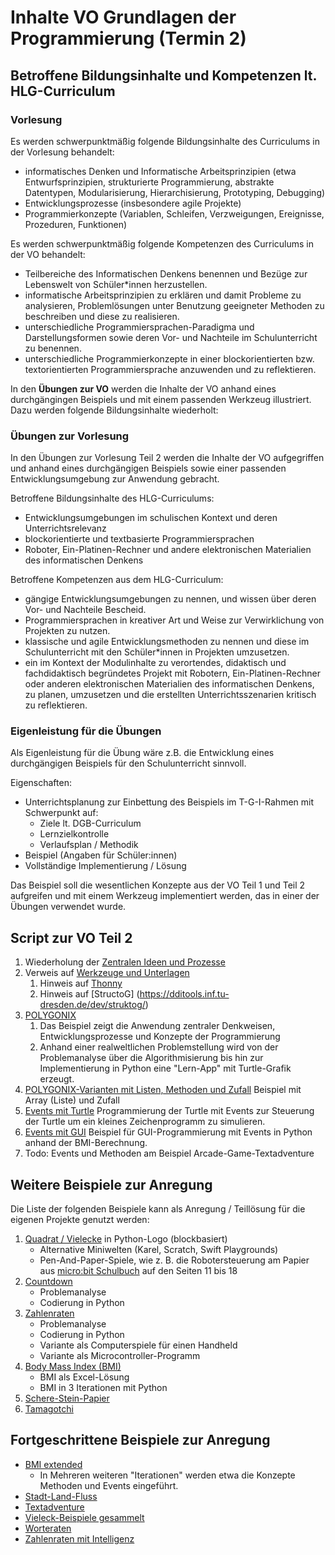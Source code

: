 # Inhalte VO Grundlagen der Programmierung (Termin 2)

## Betroffene Bildungsinhalte und Kompetenzen lt. HLG-Curriculum

### Vorlesung
Es werden schwerpunktmäßig folgende Bildungsinhalte des Curriculums in der Vorlesung behandelt:

* informatisches Denken und Informatische Arbeitsprinzipien (etwa Entwurfsprinzipien, strukturierte Programmierung, abstrakte Datentypen, Modularisierung, Hierarchisierung, Prototyping, Debugging)
* Entwicklungsprozesse (insbesondere agile Projekte)
* Programmierkonzepte (Variablen, Schleifen, Verzweigungen, Ereignisse, Prozeduren, Funktionen)

Es werden schwerpunktmäßig folgende Kompetenzen des Curriculums in der VO behandelt: 

* Teilbereiche des Informatischen Denkens benennen und Bezüge zur Lebenswelt von Schüler*innen herzustellen.
* informatische Arbeitsprinzipien zu erklären und damit Probleme zu analysieren, Problemlösungen unter Benutzung geeigneter Methoden zu beschreiben und diese zu realisieren.
* unterschiedliche Programmiersprachen-Paradigma und Darstellungsformen sowie deren Vor- und Nachteile im Schulunterricht zu benennen.
* unterschiedliche Programmierkonzepte in einer blockorientierten bzw. textorientierten Programmiersprache anzuwenden und zu reflektieren.
  
In den **Übungen zur VO** werden die Inhalte der VO anhand eines durchgängingen Beispiels und mit einem passenden Werkzeug illustriert. Dazu werden folgende Bildungsinhalte wiederholt: 

### Übungen zur Vorlesung
In den Übungen zur Vorlesung Teil 2 werden die Inhalte der VO aufgegriffen und anhand eines durchgängigen Beispiels sowie einer passenden Entwicklungsumgebung zur Anwendung gebracht.

Betroffene Bildungsinhalte des HLG-Curriculums:

* Entwicklungsumgebungen im schulischen Kontext und deren Unterrichtsrelevanz
* blockorientierte und textbasierte Programmiersprachen
* Roboter, Ein-Platinen-Rechner und andere elektronischen Materialien des informatischen Denkens

Betroffene Kompetenzen aus dem HLG-Curriculum:

* gängige Entwicklungsumgebungen zu nennen, und wissen über deren Vor- und Nachteile Bescheid.
* Programmiersprachen in kreativer Art und Weise zur Verwirklichung von Projekten zu nutzen.
* klassische und agile Entwicklungsmethoden zu nennen und diese im Schulunterricht mit den Schüler*innen in Projekten umzusetzen.
* ein im Kontext der Modulinhalte zu verortendes, didaktisch und fachdidaktisch begründetes Projekt mit Robotern, Ein-Platinen-Rechner oder anderen elektronischen Materialien des informatischen Denkens, zu planen, umzusetzen und die erstellten Unterrichtsszenarien kritisch zu reflektieren.

### Eigenleistung für die Übungen
Als Eigenleistung für die Übung wäre z.B. die Entwicklung eines durchgängigen Beispiels für den Schulunterricht sinnvoll. 

Eigenschaften:

* Unterrichtsplanung zur Einbettung des Beispiels im T-G-I-Rahmen mit Schwerpunkt auf:
  * Ziele lt. DGB-Curriculum
  * Lernzielkontrolle
  * Verlaufsplan / Methodik
* Beispiel (Angaben für Schüler:innen)
* Vollständige Implementierung / Lösung

Das Beispiel soll die wesentlichen Konzepte aus der VO Teil 1 und Teil 2 aufgreifen und mit einem Werkzeug implementiert werden, das in einer der Übungen verwendet wurde.

## Script zur VO Teil 2
1. Wiederholung der [Zentralen Ideen und Prozesse](../Didaktik/Zentrale-Ideen.md)
2. Verweis auf [Werkzeuge und Unterlagen](../Didaktik/Werkzeuge.md)
   1. Hinweis auf [Thonny](https://thonny.org)
   2. Hinweis auf [StructoG] (https://dditools.inf.tu-dresden.de/dev/struktog/)
3. [POLYGONIX](../VO-Teil-1/GrundkonzepteProgrammierung/Polygonix/README.md) 
   1. Das Beispiel zeigt die Anwendung zentraler Denkweisen, Entwicklungsprozesse und Konzepte der Programmierung
   2. Anhand einer realweltlichen Problemstellung wird von der Problemanalyse über die Algorithmisierung bis hin zur Implementierung in Python eine "Lern-App" mit Turtle-Grafik erzeugt.
4. [POLYGONIX-Varianten mit Listen, Methoden und Zufall](../VO-Teil-2/TurtleBeispiele/) Beispiel mit Array (Liste) und Zufall
5. [Events mit Turtle](../VO-Teil-2/TurtleBeispiele/eventsMitTurtle.py) Programmierung der Turtle mit Events zur Steuerung der Turtle um ein kleines Zeichenprogramm zu simulieren.
6. [Events mit GUI](../VO-Teil-2/BMI/BmiV7.py) Beispiel für GUI-Programmierung mit Events in Python anhand der BMI-Berechnung.
7. Todo: Events und Methoden am Beispiel Arcade-Game-Textadventure

## Weitere Beispiele zur Anregung
Die Liste der folgenden Beispiele kann als Anregung / Teillösung für die eigenen Projekte genutzt werden:

1. [Quadrat / Vielecke](../VO-Teil-1/GrundkonzepteProgrammierung/TurtleBeispiele/) in Python-Logo (blockbasiert)
   - Alternative Miniwelten (Karel, Scratch, Swift Playgrounds)
   - Pen-And-Paper-Spiele, wie z. B. die Robotersteuerung am Papier aus [micro:bit Schulbuch](https://microbit.eeducation.at/wiki/Hauptseite) auf den Seiten 11 bis 18
2. [Countdown](../VO-Teil-1/GrundkonzepteProgrammierung/Countdown/)
   - Problemanalyse
   - Codierung in Python
3. [Zahlenraten](../VO-Teil-1/GrundkonzepteProgrammierung/Zahlenraten/README.md)
   - Problemanalyse
   - Codierung in Python
   - Variante als Computerspiele für einen Handheld
   - Variante als Microcontroller-Programm
4. [Body Mass Index (BMI)](../VO-Teil-1/GrundkonzepteProgrammierung/BMI/README.md)
   - BMI als Excel-Lösung
   - BMI in 3 Iterationen mit Python
5. [Schere-Stein-Papier](../VO-Teil-1/GrundkonzepteProgrammierung/SchereSteinPapier/README.md)
6. [Tamagotchi](../VO-Teil-1/GrundkonzepteProgrammierung/Tamagotchi/README.md)

## Fortgeschrittene Beispiele zur Anregung
* [BMI extended](./BMI/)
  * In Mehreren weiteren "Iterationen" werden etwa die Konzepte Methoden und Events eingeführt.
* [Stadt-Land-Fluss](./StadtLandFluss/)
* [Textadventure](./Textadventure/)
* [Vieleck-Beispiele gesammelt](./TurtleBeispiele/)
* [Worteraten](./Worteraten/)
* [Zahlenraten mit Intelligenz](./ZahlenratenKI/)